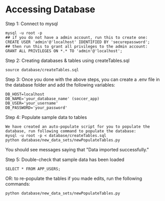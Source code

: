 # Accessing Database

Step 1: Connect to mysql

```
mysql -u root -p
## if you do not have a admin account, run this to create one:
CREATE USER 'admin'@'localhost' IDENTIFIED BY 'securepassword';
## then run this to grant all privileges to the admin account:
GRANT ALL PRIVILEGES ON *.* TO 'admin'@'localhost';
```

Step 2: Creating databases & tables using createTables.sql

```
source database/createTables.sql
```

Step 3: Once you done with the above steps, you can create a .env file in the database folder and add the following variables:

```
DB_HOST=localhost
DB_NAME='your_database_name' (soccer_app)
DB_USER='your_username'
DB_PASSWORD='your_password'
```

Step 4: Populate sample data to tables

```
We have created an auto-populate script for you to populate the database, run following command to populate the database:
mysql -u root -p < database/createTables.sql
python database/new_data_sets/newPopulateTables.py
```

You should see messages saying that "Data imported successfully."

Step 5: Double-check that sample data has been loaded

```
SELECT * FROM APP_USERS;
```

OR: to re-populate the tables if you made edits, run the following commands:

```
python database/new_data_sets/newPopulateTables.py
```

